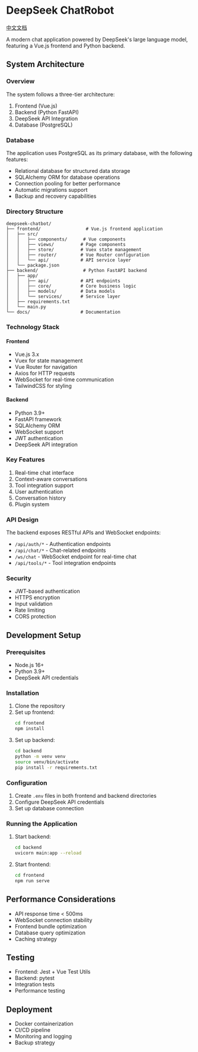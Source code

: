 # DeepSeek ChatRobot

[中文文档](README.zh-CN.md)

A modern chat application powered by DeepSeek's large language model, featuring a Vue.js frontend and Python backend.

## System Architecture

### Overview
The system follows a three-tier architecture:
1. Frontend (Vue.js)
2. Backend (Python FastAPI)
3. DeepSeek API Integration
4. Database (PostgreSQL)

### Database
The application uses PostgreSQL as its primary database, with the following features:
- Relational database for structured data storage
- SQLAlchemy ORM for database operations
- Connection pooling for better performance
- Automatic migrations support
- Backup and recovery capabilities

### Directory Structure
```
deepseek-chatbot/
├── frontend/                 # Vue.js frontend application
│   ├── src/
│   │   ├── components/      # Vue components
│   │   ├── views/          # Page components
│   │   ├── store/          # Vuex state management
│   │   ├── router/         # Vue Router configuration
│   │   └── api/            # API service layer
│   └── package.json
├── backend/                 # Python FastAPI backend
│   ├── app/
│   │   ├── api/            # API endpoints
│   │   ├── core/           # Core business logic
│   │   ├── models/         # Data models
│   │   └── services/       # Service layer
│   ├── requirements.txt
│   └── main.py
└── docs/                   # Documentation
```

### Technology Stack

#### Frontend
- Vue.js 3.x
- Vuex for state management
- Vue Router for navigation
- Axios for HTTP requests
- WebSocket for real-time communication
- TailwindCSS for styling

#### Backend
- Python 3.9+
- FastAPI framework
- SQLAlchemy ORM
- WebSocket support
- JWT authentication
- DeepSeek API integration

### Key Features
1. Real-time chat interface
2. Context-aware conversations
3. Tool integration support
4. User authentication
5. Conversation history
6. Plugin system

### API Design
The backend exposes RESTful APIs and WebSocket endpoints:
- `/api/auth/*` - Authentication endpoints
- `/api/chat/*` - Chat-related endpoints
- `/ws/chat` - WebSocket endpoint for real-time chat
- `/api/tools/*` - Tool integration endpoints

### Security
- JWT-based authentication
- HTTPS encryption
- Input validation
- Rate limiting
- CORS protection

## Development Setup

### Prerequisites
- Node.js 16+
- Python 3.9+
- DeepSeek API credentials

### Installation
1. Clone the repository
2. Set up frontend:
   ```bash
   cd frontend
   npm install
   ```
3. Set up backend:
   ```bash
   cd backend
   python -m venv venv
   source venv/bin/activate
   pip install -r requirements.txt
   ```

### Configuration
1. Create `.env` files in both frontend and backend directories
2. Configure DeepSeek API credentials
3. Set up database connection

### Running the Application
1. Start backend:
   ```bash
   cd backend
   uvicorn main:app --reload
   ```
2. Start frontend:
   ```bash
   cd frontend
   npm run serve
   ```

## Performance Considerations
- API response time < 500ms
- WebSocket connection stability
- Frontend bundle optimization
- Database query optimization
- Caching strategy

## Testing
- Frontend: Jest + Vue Test Utils
- Backend: pytest
- Integration tests
- Performance testing

## Deployment
- Docker containerization
- CI/CD pipeline
- Monitoring and logging
- Backup strategy 